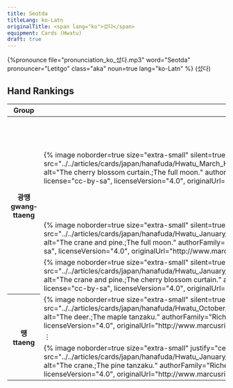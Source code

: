 ```yaml
---
title: Seotda
titleLang: ko-Latn
originalTitle: <span lang="ko">섰다</span>
equipment: Cards (Hwatu)
draft: true
---
```


<p class="lead">
{%pronounce file="pronunciation_ko_섰다.mp3" word="Seotda" pronouncer="Letitgo"  class="aka" noun=true lang="ko-Latn" %} (<span lang="ko">섰다</span>)
</p>

## Hand Rankings

<table class="table table-sm">
<thead>
<tr>
<th>Group</th><th>Combination</th><th>Description</th>
</tr>
</thead>
<tbody class="table-group-divider">
<tr class="table-danger">
<th rowspan="3" scope="row" class="sideways centered">
<span lang="ko">광땡</span><br/>
<span lang="ko-Latn">gwang&shy;ttaeng</span>
</th>
<td>
{% image 
    noborder=true
    size="extra-small"
    silent=true
    src="../../articles/cards/japan/hanafuda/Hwatu_March_Hikari.png;../../articles/cards/japan/hanafuda/Hwatu_August_Hikari.png"
    alt="The cherry blossom curtain.;The full moon." 
    authorFamily="Richert",
    authorGiven="Marcus",
    copyrightYear=2021,
    license="cc-by-sa",
    licenseVersion="4.0",
    originalUrl="http://www.marcusrichert.com/images/hwatu/" %}
{% imageEnd %}
</td>
<td>

<span lang="ko">삼팔광땡</span> <span lang="ko-Latn">sampal gwang&shy;ttaeng</span>

Highest combination in the game; cannot be beaten.

</td>
</tr>
<tr class="table-danger">
<td>
{% image 
    noborder=true
    size="extra-small"
    silent=true
    src="../../articles/cards/japan/hanafuda/Hwatu_January_Hikari.png;../../articles/cards/japan/hanafuda/Hwatu_August_Hikari.png"
    alt="The crane and pine.;The full moon." 
    authorFamily="Richert",
    authorGiven="Marcus",
    copyrightYear=2021,
    license="cc-by-sa",
    licenseVersion="4.0",
    originalUrl="http://www.marcusrichert.com/images/hwatu/" %}
{% imageEnd %}
</td>
<td></td>
</tr>
<tr class="table-danger">
<td>
{% image 
    noborder=true
    size="extra-small"
    silent=true
    src="../../articles/cards/japan/hanafuda/Hwatu_January_Hikari.png;../../articles/cards/japan/hanafuda/Hwatu_March_Hikari.png"
    alt="The crane and pine.;The cherry blossom curtain." 
    authorFamily="Richert",
    authorGiven="Marcus",
    copyrightYear=2021,
    license="cc-by-sa",
    licenseVersion="4.0",
    originalUrl="http://www.marcusrichert.com/images/hwatu/" %}
{% imageEnd %}
</td>
<td></td>
</tr>
<tr class="table-group-divider table-warning">
<th rowspan="3" class="sideways centered" scope="row">
<span lang="ko">땡</span> <span lang="ko-Latn">ttaeng</span>
</th>
<td>
{% image 
    noborder=true
    size="extra-small"
    silent=true
    justify="centered"
    src="../../articles/cards/japan/hanafuda/Hwatu_October_Tane.png;../../articles/cards/japan/hanafuda/Hwatu_October_Tanzaku.png"
    alt="The deer.;The maple tanzaku." 
    authorFamily="Richert",
    authorGiven="Marcus",
    copyrightYear=2021,
    license="cc-by-sa",
    licenseVersion="4.0",
    originalUrl="http://www.marcusrichert.com/images/hwatu/" %}
{% imageEnd %}
</td>
<td></td>
</tr>
<tr class="table-warning">
<td colspan="2" class="text-center">
⋮
</td>
</tr>
<tr class="table-warning">
<td>
{% image 
    noborder=true
    size="extra-small"
    justify="centered"
    silent=true
    src="../../articles/cards/japan/hanafuda/Hwatu_January_Hikari.png;../../articles/cards/japan/hanafuda/Hwatu_January_Tanzaku.png"
    alt="The crane.;The pine tanzaku." 
    authorFamily="Richert",
    authorGiven="Marcus",
    copyrightYear=2021,
    license="cc-by-sa",
    licenseVersion="4.0",
    originalUrl="http://www.marcusrichert.com/images/hwatu/" %}
{% imageEnd %}
</td>
<td></td>
</tr>
</tbody>
</table>

